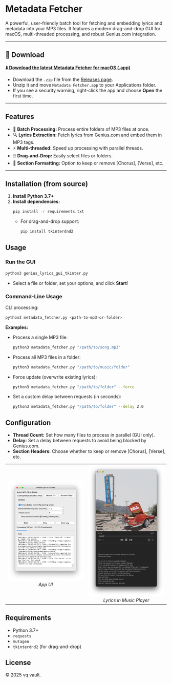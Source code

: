 # Metadata Fetcher

A powerful, user-friendly batch tool for fetching and embedding lyrics and metadata into your MP3 files. It features a modern drag-and-drop GUI for macOS, multi-threaded processing, and robust Genius.com integration.

---

## 🚀 Download

**[⬇️ Download the latest Metadata Fetcher for macOS (.app)](https://github.com/00vqla/metadata-fetcher/releases/latest)**

- Download the `.zip` file from the [Releases page](https://github.com/00vqla/metadata-fetcher/releases).
- Unzip it and move `Metadata Fetcher.app` to your Applications folder.
- If you see a security warning, right-click the app and choose **Open** the first time.

---

## Features

- 🎵 **Batch Processing:** Process entire folders of MP3 files at once.
- 🔍 **Lyrics Extraction:** Fetch lyrics from Genius.com and embed them in MP3 tags.
- ⚡ **Multi-threaded:** Speed up processing with parallel threads.
- 🖱️ **Drag-and-Drop:** Easily select files or folders.
- 📝 **Section Formatting:** Option to keep or remove [Chorus], [Verse], etc.

---

## Installation (from source)

1. **Install Python 3.7+**
2. **Install dependencies:**
   ```bash
   pip install -r requirements.txt
   ```
   - For drag-and-drop support:
     ```bash
     pip install tkinterdnd2
     ```

## Usage

### Run the GUI

```bash
python3 genius_lyrics_gui_tkinter.py
```

- Select a file or folder, set your options, and click **Start**!

### Command-Line Usage

CLI processing:

```bash
python3 metadata_fetcher.py <path-to-mp3-or-folder>
```

**Examples:**

- Process a single MP3 file:
  ```bash
  python3 metadata_fetcher.py "/path/to/song.mp3"
  ```
- Process all MP3 files in a folder:
  ```bash
  python3 metadata_fetcher.py "/path/to/music/folder"
  ```
- Force update (overwrite existing lyrics):
  ```bash
  python3 metadata_fetcher.py "/path/to/folder" --force
  ```
- Set a custom delay between requests (in seconds):
  ```bash
  python3 metadata_fetcher.py "/path/to/folder" --delay 2.0
  ```

## Configuration

- **Thread Count:** Set how many files to process in parallel (GUI only).
- **Delay:** Set a delay between requests to avoid being blocked by Genius.com.
- **Section Headers:** Choose whether to keep or remove [Chorus], [Verse], etc.

<p align="center">
  <table>
    <tr>
      <td align="center">
        <img src="image.png" alt="Metadata Fetcher UI" width="250"/><br>
        <em>App UI</em>
      </td>
      <td align="center">
        <img src="image 2.png" alt="Lyrics in Music Player" width="250"/><br>
        <em>Lyrics in Music Player</em>
      </td>
    </tr>
  </table>
</p>

## Requirements

- Python 3.7+
- `requests`
- `mutagen`
- `tkinterdnd2` (for drag-and-drop)

## License

© 2025 vq vault.